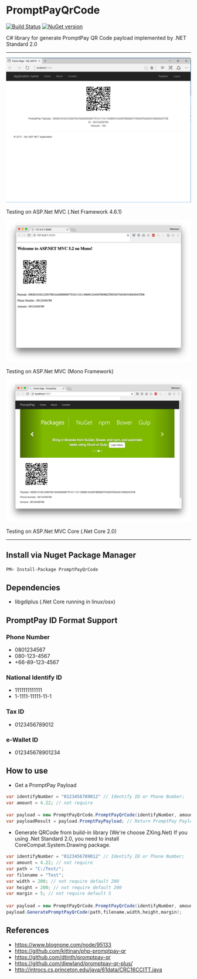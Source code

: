 # PromptPayQrCode
[![Build Status](https://travis-ci.org/Kusumoto/PromptPayQrCode.svg)](https://travis-ci.org/Kusumoto/PromptPayQrCode)
[![NuGet version](https://badge.fury.io/nu/PromptPayQrCode.svg)](https://badge.fury.io/nu/PromptPayQrCode)

C# library for generate PromptPay QR Code payload implemented by .NET Standard 2.0

---
![Testing on ASP.Net MVC (.Net Framework 4.6.1)](https://github.com/Kusumoto/PromptPayQrCode/raw/master/screenshot_mvc_framework.png)

Testing on ASP.Net MVC (.Net Framework 4.6.1)

![Testing on ASP.Net MVC (Mono Framework)](https://github.com/Kusumoto/PromptPayQrCode/raw/master/screenshot_mvc_mono.png)

Testing on ASP.Net MVC (Mono Framework)

![Testing on ASP.Net MVC Core (.Net Core 2.0)](https://github.com/Kusumoto/PromptPayQrCode/raw/master/screenshot_mvc_core2.png)

Testing on ASP.Net MVC Core (.Net Core 2.0)

---

## Install via Nuget Package Manager

```sh
PM> Install-Package PromptPayQrCode
```
## Dependencies
- libgdiplus (.Net Core running in linux/osx)

## PromptPay ID Format Support
### Phone Number
- 0801234567
- 080-123-4567
- +66-89-123-4567
### National Identify ID
- 1111111111111
- 1-1111-11111-11-1
### Tax ID
- 0123456789012
### e-Wallet ID
- 012345678901234

## How to use

- Get a PromptPay Payload
```C#
var identifyNumber = "0123456789012" // Identify ID or Phone Number;
var amount = 4.22; // not require

var payload = new PromptPayQrCode.PromptPayQrCode(identifyNumber, amount);
var payloadResult = payload.PromptPayPayload; // Return PromptPay Payload for using in other QRCode Library
```
- Generate QRCode from build-in library (We're choose ZXing.Net) If you using .Net Standard 2.0, you need to install CoreCompat.System.Drawing package.
```C#
var identifyNumber = "0123456789012" // Identify ID or Phone Number;
var amount = 4.22; // not require
var path = "C:/Test/";
var filename = "Test";
var width = 200; // not require default 200
var height = 200; // not require default 200
var margin = 5; // not require default 5

var payload = new PromptPayQrCode.PromptPayQrCode(identifyNumber, amount);
payload.GeneratePromptPayQrCode(path,filename,width,height,margin);
```

## References

- https://www.blognone.com/node/95133
- https://github.com/kittinan/php-promptpay-qr
- https://github.com/dtinth/promptpay-qr
- https://github.com/diewland/promptpay-qr-plus/
- http://introcs.cs.princeton.edu/java/61data/CRC16CCITT.java
